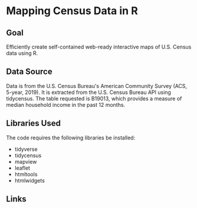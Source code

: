 # Mapping Census Data in R

## Goal

Efficiently create self-contained web-ready interactive maps of U.S. Census data using R.

## Data Source

Data is from the U.S. Census Bureau's American Community Survey (ACS, 5-year, 2019). It is extracted from the U.S. Census Bureau API using tidycensus. The table requested is B19013, which provides a measure of median household income in the past 12 months.

## Libraries Used
The code requires the following libraries be installed:

- tidyverse
- tidycensus
- mapview
- leaflet
- htmltools
- htmlwidgets

## Links
